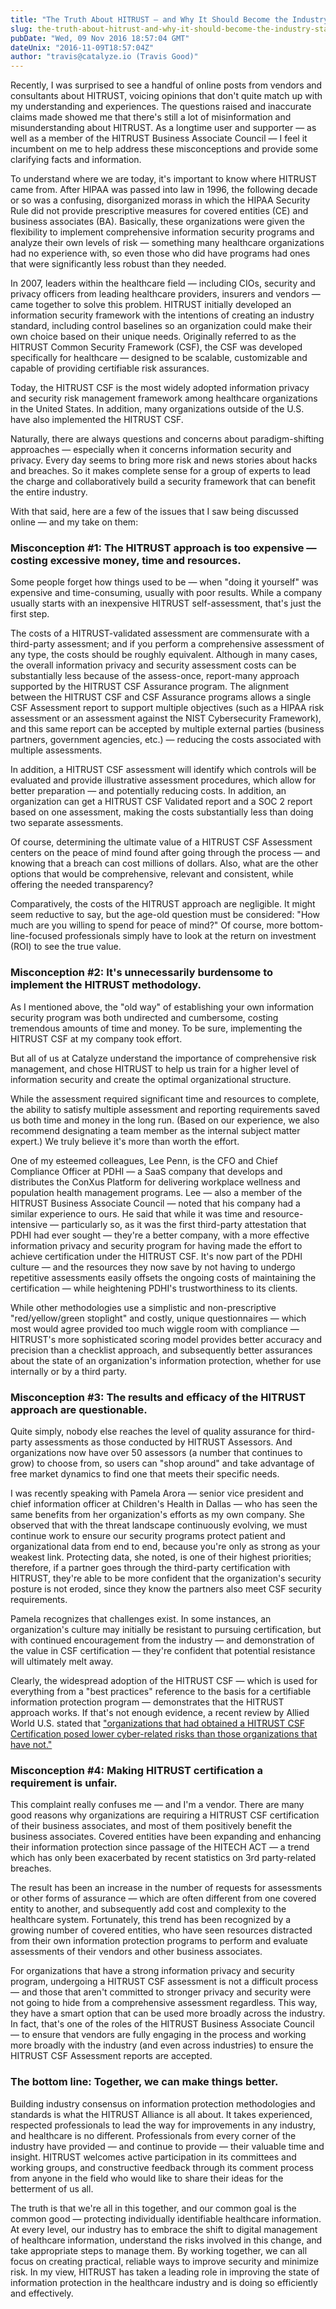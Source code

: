 ```yaml
---
title: "The Truth About HITRUST — and Why It Should Become the Industry Standard"
slug: the-truth-about-hitrust-and-why-it-should-become-the-industry-standard
pubDate: "Wed, 09 Nov 2016 18:57:04 GMT"
dateUnix: "2016-11-09T18:57:04Z"
author: "travis@catalyze.io (Travis Good)"
---
```


Recently, I was surprised to see a handful of online posts from vendors and consultants about HITRUST, voicing opinions that don't quite match up with my understanding and experiences. The questions raised and inaccurate claims made showed me that there's still a lot of misinformation and misunderstanding about HITRUST. As a longtime user and supporter — as well as a member of the HITRUST Business Associate Council — I feel it incumbent on me to help address these misconceptions and provide some clarifying facts and information.

To understand where we are today, it's important to know where HITRUST came from. After HIPAA was passed into law in 1996, the following decade or so was a confusing, disorganized morass in which the HIPAA Security Rule did not provide prescriptive measures for covered entities (CE) and business associates (BA). Basically, these organizations were given the flexibility to implement comprehensive information security programs and analyze their own levels of risk — something many healthcare organizations had no experience with, so even those who did have programs had ones that were significantly less robust than they needed.

In 2007, leaders within the healthcare field — including CIOs, security and privacy officers from leading healthcare providers, insurers and vendors — came together to solve this problem. HITRUST initially developed an information security framework with the intentions of creating an industry standard, including control baselines so an organization could make their own choice based on their unique needs. Originally referred to as the HITRUST Common Security Framework (CSF), the CSF was developed specifically for healthcare — designed to be scalable, customizable and capable of providing certifiable risk assurances.

Today, the HITRUST CSF is the most widely adopted information privacy and security risk management framework among healthcare organizations in the United States. In addition, many organizations outside of the U.S. have also implemented the HITRUST CSF.

Naturally, there are always questions and concerns about paradigm-shifting approaches — especially when it concerns information security and privacy. Every day seems to bring more risk and news stories about hacks and breaches. So it makes complete sense for a group of experts to lead the charge and collaboratively build a security framework that can benefit the entire industry. 

With that said, here are a few of the issues that I saw being discussed online — and my take on them:

### Misconception #1: The HITRUST approach is too expensive — costing excessive money, time and resources.

Some people forget how things used to be — when "doing it yourself" was expensive and time-consuming, usually with poor results. While a company usually starts with an inexpensive HITRUST self-assessment, that's just the first step. 

The costs of a HITRUST-validated assessment are commensurate with a third-party assessment; and if you perform a comprehensive assessment of any type, the costs should be roughly equivalent. Although in many cases, the overall information privacy and security assessment costs can be substantially less because of the assess-once, report-many approach supported by the HITRUST CSF Assurance program. The alignment between the HITRUST CSF and CSF Assurance programs allows a single CSF Assessment report to support multiple objectives (such as a HIPAA risk assessment or an assessment against the NIST Cybersecurity Framework), and this same report can be accepted by multiple external parties (business partners, government agencies, etc.) — reducing the costs associated with multiple assessments. 

In addition, a HITRUST CSF assessment will identify which controls will be evaluated and provide illustrative assessment procedures, which allow for better preparation — and potentially reducing costs. In addition, an organization can get a HITRUST CSF Validated report and a SOC 2 report based on one assessment, making the costs substantially less than doing two separate assessments.

Of course, determining the ultimate value of a HITRUST CSF Assessment centers on the peace of mind found after going through the process — and knowing that a breach can cost millions of dollars. Also, what are the other options that would be comprehensive, relevant and consistent, while offering the needed transparency?  

Comparatively, the costs of the HITRUST approach are negligible. It might seem reductive to say, but the age-old question must be considered: "How much are you willing to spend for peace of mind?" Of course, more bottom-line-focused professionals simply have to look at the return on investment (ROI) to see the true value.

### Misconception #2: It's unnecessarily burdensome to implement the HITRUST methodology.

As I mentioned above, the "old way" of establishing your own information security program was both undirected and cumbersome, costing tremendous amounts of time and money. To be sure, implementing the HITRUST CSF at my company took effort. 

But all of us at Catalyze understand the importance of comprehensive risk management, and chose HITRUST to help us train for a higher level of information security and create the optimal organizational structure. 

While the assessment required significant time and resources to complete, the ability to satisfy multiple assessment and reporting requirements saved us both time and money in the long run. (Based on our experience, we also recommend designating a team member as the internal subject matter expert.) We truly believe it's more than worth the effort.

One of my esteemed colleagues, Lee Penn, is the CFO and Chief Compliance Officer at PDHI —  a SaaS company that develops and distributes the ConXus Platform for delivering workplace wellness and population health management programs. Lee — also a member of the HITRUST Business Associate Council — noted that his company had a similar experience to ours. He said that while it was time and resource-intensive — particularly so, as it was the first third-party attestation that PDHI had ever sought — they're a better company, with a more effective information privacy and security program for having made the effort to achieve certification under the HITRUST CSF. It's now part of the PDHI culture — and the resources they now save by not having to undergo repetitive assessments easily offsets the ongoing costs of maintaining the certification — while heightening PDHI's trustworthiness to its clients.

While other methodologies use a simplistic and non-prescriptive "red/yellow/green stoplight" and costly, unique questionnaires — which most would agree provided too much wiggle room with compliance — HITRUST's more sophisticated scoring model provides better accuracy and precision than a checklist approach, and subsequently better assurances about the state of an organization's information protection, whether for use internally or by a third party. 

### Misconception #3: The results and efficacy of the HITRUST approach are questionable.

Quite simply, nobody else reaches the level of quality assurance for third-party assessments as those conducted by HITRUST Assessors. And organizations now have over 50 assessors (a number that continues to grow) to choose from, so users can "shop around" and take advantage of free market dynamics to find one that meets their specific needs. 

I was recently speaking with Pamela Arora — senior vice president and chief information officer at Children's Health in Dallas — who has seen the same benefits from her organization's efforts as my own company. She observed that with the threat landscape continuously evolving, we must continue work to ensure our security programs protect patient and organizational data from end to end, because you're only as strong as your weakest link. Protecting data, she noted, is one of their highest priorities; therefore, if a partner goes through the third-party certification with HITRUST, they're able to be more confident that the organization's security posture is not eroded, since they know the partners also meet CSF security requirements.   

Pamela recognizes that challenges exist. In some instances, an organization's culture may initially be resistant to pursuing certification, but with continued encouragement from the industry — and demonstration of the value in CSF certification — they're confident that potential resistance will ultimately melt away.

Clearly, the widespread adoption of the HITRUST CSF — which is used for everything from a "best practices" reference to the basis for a certifiable information protection program — demonstrates that the HITRUST approach works. If that's not enough evidence, a recent review by Allied World U.S. stated that ["organizations that had obtained a HITRUST CSF Certification posed lower cyber-related risks than those organizations that have not."][1]

### Misconception #4: Making HITRUST certification a requirement is unfair. 

This complaint really confuses me — and I'm a vendor. There are many good reasons why organizations are requiring a HITRUST CSF certification of their business associates, and most of them positively benefit the business associates. Covered entities have been expanding and enhancing their information protection since passage of the HITECH ACT — a trend which has only been exacerbated by recent statistics on 3rd party-related breaches. 

The result has been an increase in the number of requests for assessments or other forms of assurance — which are often different from one covered entity to another, and subsequently add cost and complexity to the healthcare system. Fortunately, this trend has been recognized by a growing number of covered entities, who have seen resources distracted from their own information protection programs to perform and evaluate assessments of their vendors and other business associates.

For organizations that have a strong information privacy and security program, undergoing a HITRUST CSF assessment is not a difficult process — and those that aren't committed to stronger privacy and security were not going to hide from a comprehensive assessment regardless. This way, they have a smart option that can be used more broadly across the industry. In fact, that's one of the roles of the HITRUST Business Associate Council — to ensure that vendors are fully engaging in the process and working more broadly with the industry (and even across industries) to ensure the HITRUST CSF Assessment reports are accepted. 

### The bottom line: Together, we can make things better.

Building industry consensus on information protection methodologies and standards is what the HITRUST Alliance is all about. It takes experienced, respected professionals to lead the way for improvements in any industry, and healthcare is no different. Professionals from every corner of the industry have provided — and continue to provide — their valuable time and insight. HITRUST welcomes active participation in its committees and working groups, and constructive feedback through its comment process from anyone in the field who would like to share their ideas for the betterment of us all. 

The truth is that we're all in this together, and our common goal is the common good — protecting individually identifiable healthcare information. At every level, our industry has to embrace the shift to digital management of healthcare information, understand the risks involved in this change, and take appropriate steps to manage them. By working together, we can all focus on creating practical, reliable ways to improve security and minimize risk. In my view, HITRUST has taken a leading role in improving the state of information protection in the healthcare industry and is doing so efficiently and effectively.

[1]: https://hitrustalliance.net/content/uploads/2016/02/HITRUST-CSF-AWAC-Cyber-Insurance-PR_final-for-wire.pdf
